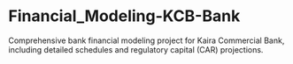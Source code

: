 # Financial_Modeling-KCB-Bank
Comprehensive bank financial modeling project for Kaira Commercial Bank, including detailed schedules and regulatory capital (CAR) projections.
